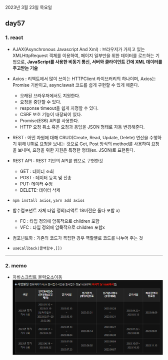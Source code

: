 2023년 3월 23일 목요일

## day57

### 1. react

- AJAX(Asynchronous Javascript And Xml) : 브라우저가 가지고 있는 XMLHttpRequest 객체를 이용하여, 페이지 일부만을 위한 데이터를 로드하는 기법으로, **JavaScript를 사용한 비동기 통신, 서버와 클라이언트 간에 XML 데이터를 주고받는 기술**
- Axios : 리액트에서 많이 쓰이는 HTTPClient 라이브러리의 하나이며, Axios는 Promise 기반이고, async/await 코드를 쉽게 구현할 수 있게 해준다.

  - 오래된 브라우저에서도 지원한다.
  - 요청을 중단할 수 있다.
  - response timeout을 쉽게 지정할 수 있다.
  - CSRF 보호 기능이 내장되어 있다.
  - Promise(ES6) API를 사용한다.
  - HTTP 요청 취소 혹은 요청과 응답을 JSON 형태로 자동 변경해준다.

- REST : 어떤 자원에 대해 CRUD(Create, Read, Update, Delete) 연산을 수행하기 위해 URI로 요청을 보내는 것으로 Get, Post 방식의 method를 사용하여 요청을 보내며, 요청을 위한 자원은 특정한 형태(ex. JSON)로 표현된다.
- REST API : REST 기반의 API를 웹으로 구현한것

  - GET : 데이터 조회
  - POST : 데이터 등록 및 전송
  - PUT: 데이터 수정
  - DELETE: 데이터 삭제

- `npm install axios`, `yarn add axios`
- 함수컴포넌트 자체 타입 정의(리액트 18버전은 둘다 포함 x)
  - FC : 타입 정의에 암묵적으로 children 포함
  - VFC : 타입 정의에 암묵적으로 children 포함x
- 컴포넌트화 : 기존의 코드가 복잡한 경우 역할별로 코드를 나누어 주는 것
- `useCallback(콜백함수,[])`

---

### 2. memo

- [자바스크립트 블럭요소이동](https://stonefree.tistory.com/365)
  ![](./정보처리기사시험일정.png)
